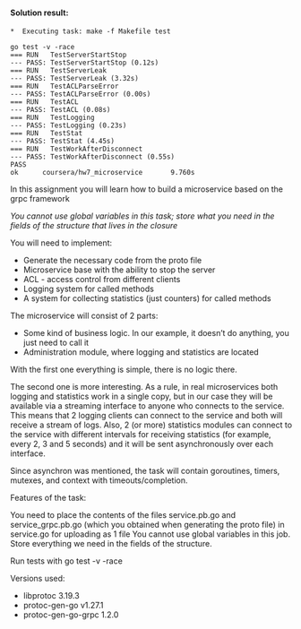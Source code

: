 #### Solution result:
```
*  Executing task: make -f Makefile test 

go test -v -race
=== RUN   TestServerStartStop
--- PASS: TestServerStartStop (0.12s)
=== RUN   TestServerLeak
--- PASS: TestServerLeak (3.32s)
=== RUN   TestACLParseError
--- PASS: TestACLParseError (0.00s)
=== RUN   TestACL
--- PASS: TestACL (0.08s)
=== RUN   TestLogging
--- PASS: TestLogging (0.23s)
=== RUN   TestStat
--- PASS: TestStat (4.45s)
=== RUN   TestWorkAfterDisconnect
--- PASS: TestWorkAfterDisconnect (0.55s)
PASS
ok      coursera/hw7_microservice       9.760s
```

In this assignment you will learn how to build a microservice based on the grpc framework

*You cannot use global variables in this task; store what you need in the fields of the structure that lives in the closure*

You will need to implement:

* Generate the necessary code from the proto file
* Microservice base with the ability to stop the server
* ACL - access control from different clients
* Logging system for called methods
* A system for collecting statistics (just counters) for called methods

The microservice will consist of 2 parts:
* Some kind of business logic. In our example, it doesn’t do anything, you just need to call it
* Administration module, where logging and statistics are located

With the first one everything is simple, there is no logic there.

The second one is more interesting. As a rule, in real microservices both logging and statistics work in a single copy, but in our case they will be available via a streaming interface to anyone who connects to the service. This means that 2 logging clients can connect to the service and both will receive a stream of logs. Also, 2 (or more) statistics modules can connect to the service with different intervals for receiving statistics (for example, every 2, 3 and 5 seconds) and it will be sent asynchronously over each interface.

Since asynchron was mentioned, the task will contain goroutines, timers, mutexes, and context with timeouts/completion.

Features of the task:

You need to place the contents of the files service.pb.go and service_grpc.pb.go (which you obtained when generating the proto file) in service.go for uploading as 1 file
You cannot use global variables in this job. Store everything we need in the fields of the structure.

Run tests with go test -v -race

Versions used:
* libprotoc 3.19.3
* protoc-gen-go v1.27.1
* protoc-gen-go-grpc 1.2.0
